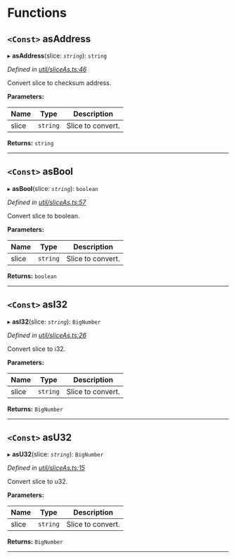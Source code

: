 

# Functions

<a id="asaddress"></a>

## `<Const>` asAddress

▸ **asAddress**(slice: *`string`*): `string`

*Defined in [util/sliceAs.ts:46](https://github.com/paritytech/js-libs/blob/4349c53/packages/abi/src/util/sliceAs.ts#L46)*

Convert slice to checksum address.

**Parameters:**

| Name | Type | Description |
| ------ | ------ | ------ |
| slice | `string` |  Slice to convert. |

**Returns:** `string`

___
<a id="asbool"></a>

## `<Const>` asBool

▸ **asBool**(slice: *`string`*): `boolean`

*Defined in [util/sliceAs.ts:57](https://github.com/paritytech/js-libs/blob/4349c53/packages/abi/src/util/sliceAs.ts#L57)*

Convert slice to boolean.

**Parameters:**

| Name | Type | Description |
| ------ | ------ | ------ |
| slice | `string` |  Slice to convert. |

**Returns:** `boolean`

___
<a id="asi32"></a>

## `<Const>` asI32

▸ **asI32**(slice: *`string`*): `BigNumber`

*Defined in [util/sliceAs.ts:26](https://github.com/paritytech/js-libs/blob/4349c53/packages/abi/src/util/sliceAs.ts#L26)*

Convert slice to i32.

**Parameters:**

| Name | Type | Description |
| ------ | ------ | ------ |
| slice | `string` |  Slice to convert. |

**Returns:** `BigNumber`

___
<a id="asu32"></a>

## `<Const>` asU32

▸ **asU32**(slice: *`string`*): `BigNumber`

*Defined in [util/sliceAs.ts:15](https://github.com/paritytech/js-libs/blob/4349c53/packages/abi/src/util/sliceAs.ts#L15)*

Convert slice to u32.

**Parameters:**

| Name | Type | Description |
| ------ | ------ | ------ |
| slice | `string` |  Slice to convert. |

**Returns:** `BigNumber`

___

